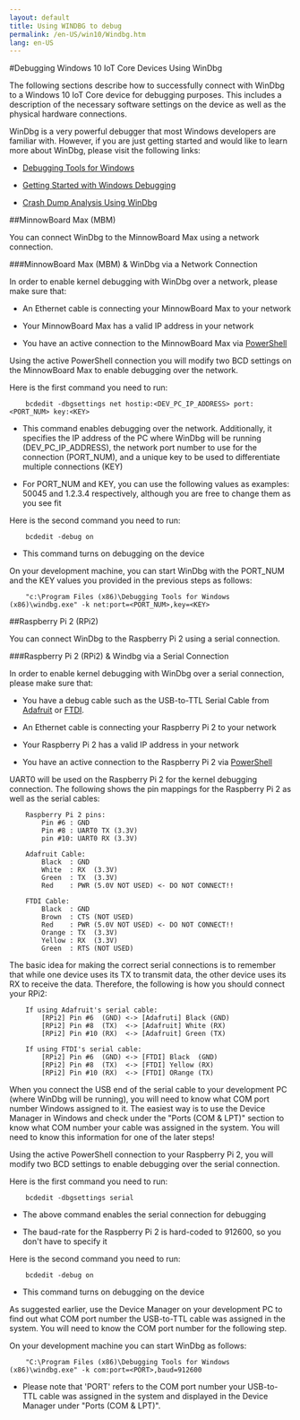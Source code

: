 ```yaml
---
layout: default
title: Using WINDBG to debug
permalink: /en-US/win10/Windbg.htm
lang: en-US
---
```


#Debugging Windows 10 IoT Core Devices Using WinDbg

The following sections describe how to successfully connect with WinDbg to a Windows 10 IoT Core device for debugging purposes.  This includes a description of the necessary software settings on the device as well as the physical hardware connections.  

WinDbg is a very powerful debugger that most Windows developers are familiar with.  However, if you are just getting started and would like to learn more about WinDbg, please visit the following links:

* [Debugging Tools for Windows](https://msdn.microsoft.com/library/windows/hardware/ff551063(v=vs.85).aspx) 

* [Getting Started with Windows Debugging](https://msdn.microsoft.com/en-us/library/windows/hardware/mt219729(v=vs.85).aspx) 

* [Crash Dump Analysis Using WinDbg](https://msdn.microsoft.com/en-us/library/windows/hardware/ff539316(v=vs.85).aspx) 


##MinnowBoard Max (MBM) 

You can connect WinDbg to the MinnowBoard Max using a network connection.

###MinnowBoard Max (MBM) & WinDbg via a Network Connection

In order to enable kernel debugging with WinDbg over a network, please make sure that:

* An Ethernet cable is connecting your MinnowBoard Max to your network 

* Your MinnowBoard Max has a valid IP address in your network

* You have an active connection to the MinnowBoard Max via [PowerShell]({{site.baseurl}}/{{page.lang}}/win10/samples/PowerShell.htm) 

Using the active PowerShell connection you will modify two BCD settings on the MinnowBoard Max to enable debugging over the network.  

Here is the first command you need to run:   
	
        bcdedit -dbgsettings net hostip:<DEV_PC_IP_ADDRESS> port:<PORT_NUM> key:<KEY> 

* This command enables debugging over the network.  Additionally, it specifies the IP address of the PC where WinDbg will be running (DEV_PC_IP_ADDRESS), the network port number to use for the connection (PORT_NUM), and a unique key to be used to differentiate multiple connections (KEY) 

* For PORT_NUM and KEY, you can use the following values as examples: 50045 and 1.2.3.4 respectively, although you are free to change them as you see fit

Here is the second command you need to run:

        bcdedit -debug on

* This command turns on debugging on the device 

On your development machine, you can start WinDbg with the PORT_NUM and the KEY values you provided in the previous steps as follows:

        "c:\Program Files (x86)\Debugging Tools for Windows (x86)\windbg.exe" -k net:port=<PORT_NUM>,key=<KEY>

##Raspberry Pi 2 (RPi2) 

You can connect WinDbg to the Raspberry Pi 2 using a serial connection.

###Raspberry Pi 2 (RPi2) & Windbg via a Serial Connection

In order to enable kernel debugging with WinDbg over a serial connection, please make sure that:

* You have a debug cable such as the USB-to-TTL Serial Cable from [Adafruit](https://www.adafruit.com/product/954) or [FTDI](http://shop.clickandbuild.com/cnb/shop/ftdichip?productID=53&op=catalogue-product_info-null&prodCategoryID=105). 

* An Ethernet cable is connecting your Raspberry Pi 2 to your network 

* Your Raspberry Pi 2 has a valid IP address in your network

* You have an active connection to the Raspberry Pi 2 via [PowerShell]({{site.baseurl}}/{{page.lang}}/win10/samples/PowerShell.htm) 

UART0 will be used on the Raspberry Pi 2 for the kernel debugging connection.  The following shows the pin mappings for the Raspberry Pi 2 as well as the serial cables: 

		Raspberry Pi 2 pins:
			Pin #6 : GND
			Pin #8 : UART0 TX (3.3V)
			pin #10: UART0 RX (3.3V)

		Adafruit Cable:
			Black  : GND
			White  : RX  (3.3V)
			Green  : TX  (3.3V)
			Red    : PWR (5.0V NOT USED) <- DO NOT CONNECT!!
		
		FTDI Cable:
			Black  : GND
			Brown  : CTS (NOT USED)
			Red    : PWR (5.0V NOT USED) <- DO NOT CONNECT!!
			Orange : TX  (3.3V)
			Yellow : RX  (3.3V)
			Green  : RTS (NOT USED)

The basic idea for making the correct serial connections is to remember that while one device uses its TX to transmit data, the other device uses its RX to receive the data.  Therefore, the following is how you should connect your RPi2:

		If using Adafruit's serial cable:
			[RPi2] Pin #6  (GND) <-> [Adafruti] Black (GND)
			[RPi2] Pin #8  (TX)  <-> [Adafruit] White (RX) 
			[RPi2] Pin #10 (RX)  <-> [Adafruit] Green (TX)
		
		If using FTDI's serial cable:
			[RPi2] Pin #6  (GND) <-> [FTDI] Black  (GND)
			[RPi2] Pin #8  (TX)  <-> [FTDI] Yellow (RX) 
			[RPi2] Pin #10 (RX)  <-> [FTDI] ORange (TX)

When you connect the USB end of the serial cable to your development PC (where WinDbg will be running), you will need to know what COM port number Windows assigned to it.  The easiest way is to use the Device Manager in Windows and check under the "Ports (COM & LPT)" section to know what COM number your cable was assigned in the system.  You will need to know this information for one of the later steps! 

Using the active PowerShell connection to your Raspberry Pi 2, you will modify two BCD settings to enable debugging over the serial connection.  

Here is the first command you need to run:   
	
        bcdedit -dbgsettings serial 

* The above command enables the serial connection for debugging

* The baud-rate for the Raspberry Pi 2 is hard-coded to 912600, so you don't have to specify it

Here is the second command you need to run:

        bcdedit -debug on

* This command turns on debugging on the device 

As suggested earlier, use the Device Manager on your development PC to find out what COM port number the USB-to-TTL cable was assigned in the system. You will need to know the COM port number for the following step. 

On your development machine you can start WinDbg as follows:

        "C:\Program Files (x86)\Debugging Tools for Windows (x86)\windbg.exe" -k com:port=<PORT>,baud=912600

* Please note that 'PORT' refers to the COM port number your USB-to-TTL cable was assigned in the system and displayed in the Device Manager under "Ports (COM & LPT)".
